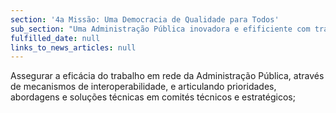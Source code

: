 ```yaml
---
section: '4a Missão: Uma Democracia de Qualidade para Todos'
sub_section: "Uma Administração Pública inovadora e efificiente com trabalhadores motivados"
fulfilled_date: null
links_to_news_articles: null
---
```


Assegurar a eficácia do trabalho em rede da Administração Pública, através de mecanismos de interoperabilidade, e articulando prioridades, abordagens e soluções técnicas em comités técnicos e estratégicos;